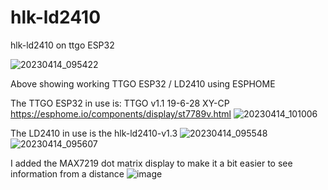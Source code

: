 # hlk-ld2410
hlk-ld2410 on ttgo ESP32

![20230414_095422](https://user-images.githubusercontent.com/10833368/231929348-24d4a3ca-2156-442e-b0f2-c8ac13ef31f7.jpg)

Above showing working TTGO ESP32 / LD2410 using ESPHOME

The TTGO ESP32 in use is: TTGO v1.1 19-6-28 XY-CP https://esphome.io/components/display/st7789v.html
![20230414_101006](https://user-images.githubusercontent.com/10833368/231929542-387bc612-927a-4c20-a03f-5da074902fbd.jpg)

The LD2410 in use is the hlk-ld2410-v1.3
![20230414_095548](https://user-images.githubusercontent.com/10833368/231929597-44a04deb-920d-4729-8ff5-978040664acf.jpg)
![20230414_095607](https://user-images.githubusercontent.com/10833368/231929604-69a56b3f-3222-4ba7-b461-ff015c8cbbb7.jpg)

I added the MAX7219 dot matrix display to make it a bit easier to see information from a distance
![image](https://user-images.githubusercontent.com/10833368/234755780-aa7b7912-26b4-4a64-af74-6623c2372c7c.png)


